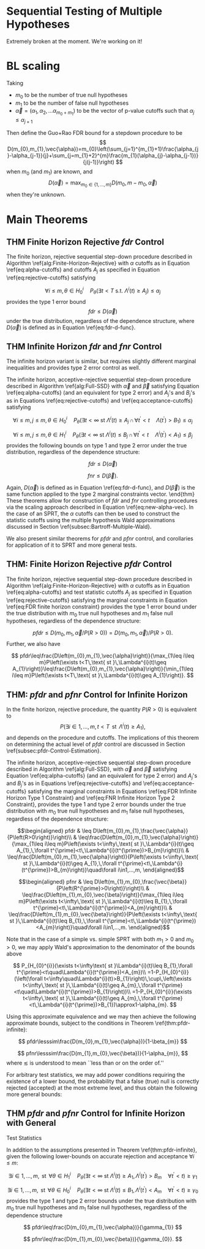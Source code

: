 # Sequential Testing of Multiple Hypotheses
Extremely broken at the moment. We're working on it!

# BL scaling


Taking 
* $m_{0}$ to be the number of true null hypotheses
* $m_{1}$ to be the number of false null hypotheses
* $\vec{\alpha}=(\alpha_{1}, \alpha_{2}, ... \alpha_{m_{0}+ m_{1}})$ to be the vector of p-value cutoffs such that $\alpha_{j}\leq \alpha_{j+1}$

Then define the Guo+Rao FDR bound for a stepdown procedure to be  
$$
D(m_{0},m_{1},\vec{\alpha})=m_{0}\left(\sum_{j=1}^{m_{1}+1}\frac{\alpha_{j}-\alpha_{j-1}}{j}+\sum_{j=m_{1}+2}^{m}\frac{m_{1}(\alpha_{j}-\alpha_{j-1})}{j(j-1)}\right)
$$
when $m_{0}$ (and $m_{1}$) are known, and 
$$
D(\vec{\alpha}) = \max_{m_{0}\in \left\{1,...,m\right\}} D\left(m_{0}, m - m_{0}, \vec{\alpha}\right)
$$
when they're unknown.

# Main Theorems

## THM Finite Horizon Rejective $fdr$ Control

The finite horizon, rejective sequential step-down procedure described
in Algorithm \ref{alg:Finite-Horizon-Rejective} with $\alpha$ cutoffs
as in Equation \ref{eq:alpha-cutoffs} and cutoffs $A_{j}$ as specified
in Equation \ref{eq:rejective-cutoffs} satisfying 

$$
\forall i\leq m,\theta\in H_{0}^{i}\quad P_{\theta}(\exists t<T\text{ s.t. }\Lambda^{i}(t)\geq A_{j})\leq\alpha_{j}
$$
provides the type 1 error bound 
$$
fdr\leq D\left(\vec{\alpha}\right)
$$
under the true distribution, regardless of the dependence structure,
where $D\left(\vec{\alpha}\right)$ is defined as in Equation \ref{eq:fdr-d-func}.



## THM Infinite Horizon $fdr$ and $fnr$ Control

The infinite horizon variant is similar, but requires slightly different
marginal inequalities and provides type 2 error control as well. 


The infinite horizon, acceptive-rejective sequential step-down procedure
described in Algorithm \ref{alg:Full-SSD} with $\vec{\alpha}$ and
$\vec{\beta}$ satisfying Equation \ref{eq:alpha-cutoffs} (and an
equivalent for type 2 error) and $A_{j}$'s and $B_{j}$'s as in Equations
\ref{eq:rejective-cutoffs} and \ref{eq:acceptance-cutoffs} satisfying 

$$
\forall i\leq m,\,j\leq m,\theta\in H_{0}^{i}\quad P_{\theta}(\exists t<\infty\text{ st }\Lambda^{i}(t)\geq A_{j}\,\cap\,\forall t^{\prime}<t\quad\Lambda(t^{\prime})>B_{1})\leq\alpha_{j}
$$

$$
\forall i\leq m,\,j\leq m,\theta\in H_{1}^{i}\quad P_{\theta}(\exists t<\infty\text{ st }\Lambda^{i}(t)\leq B_{j}\,\cap\,\forall t^{\prime}<t\quad\Lambda^{i}(t^{\prime})<A_{1})\leq\beta_{j}
$$
provides the following bounds on type 1 and type 2 error under the
true distribution, regardless of the dependence structure:

$$
fdr\leq D(\vec{\alpha})
$$

$$
fnr\leq D(\vec{\beta}).
$$

Again, $D\left(\vec{\alpha}\right)$ is defined as in Equation \ref{eq:fdr-d-func},
and $D\left(\vec{\beta}\right)$ is the same function applied to the
type 2 marginal constraints vector.
\end{thm}
These theorems allow for construction of $fdr$ and $fnr$ controlling
procedures via the scaling approach described in Equation \ref{eq:new-alpha-vec}.
In the case of an SPRT, the $\alpha$ cutoffs can then be used to
construct the statistic cutoffs using the multiple hypothesis Wald
approximations discussed in Section \ref{subsec:Bartroff-Multiple-Wald}.

We also present similar theorems for $pfdr$ and $pfnr$ control,
and corollaries for application of it to SPRT and more general tests.
## THM: Finite Horizon Rejective $pfdr$ Control

The finite horizon, rejective sequential step-down procedure described
in Algorithm \ref{alg:Finite-Horizon-Rejective} with $\alpha$ cutoffs
as in Equation \ref{eq:alpha-cutoffs} and test statistic cutoffs
$A_{j}$ as specified in Equation \ref{eq:rejective-cutoffs} satisfying
the marginal constraints in Equation \ref{eq:FDR finite horizon constraint}
provides the type 1 error bound under the true distribution with $m_{0}$
true null hypotheses and $m_{1}$ false null hypotheses, regardless
of the dependence structure:

$$
pfdr\leq D\left(m_{0},m_{1},\vec{\alpha}/P\left(R>0\right)\right)=D\left(m_{0},m_{1},\vec{\alpha}\right)/P\left(R>0\right).
$$
Further, we also have

$$
pfdr\leq\frac{D\left(m_{0},m_{1},\vec{\alpha}\right)}{\max_{1\leq i\leq m}P\left(\exists t<T\,\text{ st }\,\Lambda^{i}(t)\geq A_{1}\right)}\leq\frac{D\left(m_{0},m_{1},\vec{\alpha}\right)}{\min_{1\leq i\leq m}P\left(\exists t<T\,\text{ st }\,\Lambda^{i}(t)\geq A_{1}\right)}.
$$


## THM: $pfdr$ and $pfnr$ Control for Infinite Horizon


In the finite horizon, rejective procedure, the quantity $P\left(R>0\right)$
is equivalent to 
$$
P\left(\exists i\in1,...,m,\,t<T\,\text{ st }\,\Lambda^{i}\left(t\right)\geq A_{1}\right),
$$
 and depends on the procedure and cutoffs. The implications of this
theorem on determining the actual level of $pfdr$ control are discussed
in Section \ref{subsec:pfdr-Control-Estimation}.

The infinite horizon, acceptive-rejective sequential step-down procedure
described in Algorithm \ref{alg:Full-SSD}, with $\vec{\alpha}$ and
$\vec{\beta}$ satisfying Equation \ref{eq:alpha-cutoffs} (and an
equivalent for type 2 error) and $A_{j}$'s and $B_{j}$'s as in Equations
\ref{eq:rejective-cutoffs} and \ref{eq:acceptance-cutoffs} satisfying
the marginal constraints in Equations \ref{eq:FDR Infinite Horizon Type 1 Constraint}
and \ref{eq:FNR Infinite Horizon Type 2 Constraint}, provides the
type 1 and type 2 error bounds under the true distribution with $m_{0}$
true null hypotheses and $m_{1}$ false null hypotheses, regardless
of the dependence structure:

$$\begin{aligned}
pfdr & \leq D\left(m_{0},m_{1},\frac{\vec{\alpha}}{P\left(R>0\right)}\right)\\
 & \leq\frac{D\left(m_{0},m_{1},\vec{\alpha}\right)}{\max_{1\leq i\leq m}P\left(\exists t<\infty\,\text{ st }\,\Lambda^{i}(t)\geq A_{1},\,\forall t^{\prime}<t\,\Lambda^{i}(t^{\prime})>B_{m}\right)}\\
 & \leq\frac{D\left(m_{0},m_{1},\vec{\alpha}\right)}{P\left(\exists t<\infty\,\text{ st }\,\Lambda^{i}(t)\geq A_{1},\,\forall t^{\prime}<t\,\Lambda^{i}(t^{\prime})>B_{m}\right)}\quad\forall i\in1,...,m,
\end{aligned}$$

$$\begin{aligned}
pfnr & \leq D\left(m_{1},m_{0},\frac{\vec{\beta}}{P\left(R^{\prime}>0\right)}\right)\\
 & \leq\frac{D\left(m_{1},m_{0},\vec{\beta}\right)}{\max_{1\leq i\leq m}P\left(\exists t<\infty\,\text{ st }\,\Lambda^{i}(t)\leq B_{1},\,\forall t^{\prime}<t\,\Lambda^{i}(t^{\prime})<A_{m}\right)}\\
 & \leq\frac{D\left(m_{1},m_{0},\vec{\beta}\right)}{P\left(\exists t<\infty\,\text{ st }\,\Lambda^{i}(t)\leq B_{1},\,\forall t^{\prime}<t\,\Lambda^{i}(t^{\prime})<A_{m}\right)}\quad\forall i\in1,...,m.
\end{aligned}$$

Note that in the case of a simple vs. simple SPRT with both $m_{1}>0$
and $m_{0}>0$, we may apply Wald's approximation to the denominator
of the bounds above


$$
P_{H_{0}^{i}}(\exists t<\infty\text{ st }\Lambda^{i}(t)\leq B_{1},\forall t^{\prime}<t\quad\Lambda^{i}(t^{\prime})<A_{m})\\
=1-P_{H_{0}^{i}}(\left(\forall t<\infty\quad\Lambda^{i}(t)>B_{1}\right)\,\cup\,\left(\exists t<\infty\,\text{ st }\,\Lambda^{i}(t)\geq A_{m},\,\forall t^{\prime}<t\quad\Lambda^{i}(t^{\prime})>B_{1}\right))\\
=1-P_{H_{0}^{i}}(\exists t<\infty\,\text{ st }\,\Lambda^{i}(t)\geq A_{m},\,\forall t^{\prime}<t\,\Lambda^{i}(t^{\prime})>B_{1})\approx1-\alpha_{m}.
$$


Using this approximate equivalence and we may then achieve the following
approximate bounds, subject to the conditions in Theorem \ref{thm:pfdr-infinite}:

$$
pfdr\lesssim\frac{D(m_{0},m_{1},\vec{\alpha})}{1-\beta_{m}}
$$

$$
pfnr\lesssim\frac{D(m_{1},m_{0},\vec{\beta})}{1-\alpha_{m}},
$$
where $\lesssim$ is understood to mean ``less than or on the order
of.''

For arbitrary test statistics, we may add power conditions requiring
the existence of a lower bound, the probability that a false (true)
null is correctly rejected (accepted) at the most extreme level, and
thus obtain the following more general bounds:

## THM $pfdr$ and $pfnr$ Control for Infinite Horizon with General
Test Statistics

In addition to the assumptions presented in Theorem \ref{thm:pfdr-infinite},
given the following lower-bounds on accurate rejection and acceptance
$\forall i\leq m$:

$$
\exists i\in1,...,m,\,\text{ st }\,\forall\theta\in H_{1}^{i}\quad P_{\theta}(\exists t<\infty\text{ st }\Lambda^{i}(t)\geq A_{1},\,\Lambda^{i}(t^{\prime})>B_{m}\quad\forall t^{\prime}<t)\geq\gamma_{1}
$$


$$
\exists i\in1,...,m,\,\text{ st }\,\forall\theta\in H_{0}^{i}\quad P_{\theta}(\exists t<\infty\text{ st }\Lambda^{i}(t)\leq B_{1},\,\Lambda^{i}(t^{\prime})<A_{m}\quad\forall t^{\prime}<t)\geq\gamma_{0}
$$
provides the type 1 and type 2 error bounds under the true distribution
with $m_{0}$ true null hypotheses and $m_{1}$ false null hypotheses,
regardless of the dependence structure

$$
pfdr\leq\frac{D(m_{0},m_{1},\vec{\alpha})}{\gamma_{1}}
$$

$$
pfnr\leq\frac{D(m_{1},m_{0},\vec{\beta})}{\gamma_{0}}.
$$
